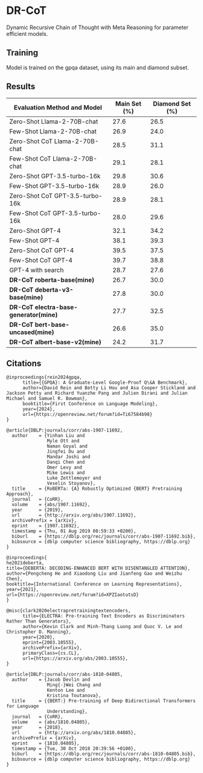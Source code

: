 # DR-CoT
Dynamic Recursive Chain of Thought with Meta Reasoning for parameter efficient models.


## Training

Model is trained on the gpqa dataset, using its main and diamond subset.

## Results 

| Evaluation Method and Model               | Main Set (%) | Diamond Set (%) |
|-------------------------------------------|--------------|-----------------|
| Zero-Shot Llama-2-70B-chat                | 27.6         | 26.5            |
| Few-Shot Llama-2-70B-chat                 | 26.9         | 24.0            |
| Zero-Shot CoT Llama-2-70B-chat            | 28.5         | 31.1            |
| Few-Shot CoT Llama-2-70B-chat             | 29.1         | 28.1            |
| Zero-Shot GPT-3.5-turbo-16k               | 29.8         | 30.6            |
| Few-Shot GPT-3.5-turbo-16k                | 28.9         | 26.0            |
| Zero-Shot CoT GPT-3.5-turbo-16k           | 28.9         | 28.1            |
| Few-Shot CoT GPT-3.5-turbo-16k            | 28.0         | 29.6            |
| Zero-Shot GPT-4                           | 32.1         | 34.2            |
| Few-Shot GPT-4                            | 38.1         | 39.3            |
| Zero-Shot CoT GPT-4                       | 39.5         | 37.5            |
| Few-Shot CoT GPT-4                        | 39.7         | 38.8            |
| GPT-4 with search                         | 28.7         | 27.6            |
| **DR-CoT roberta-base(mine)**             | 26.7         | 30.0            |
| **DR-CoT deberta-v3-base(mine)**          | 27.8         | 30.0            |
| **DR-CoT electra-base-generator(mine)**   | 27.7         | 32.5            |
| **DR-CoT bert-base-uncased(mine)**        | 26.6         | 35.0            |
| **DR-CoT albert-base-v2(mine)**           | 24.2         | 31.7            |

## Citations
```
@inproceedings{rein2024gpqa,
      title={{GPQA}: A Graduate-Level Google-Proof Q\&A Benchmark},
      author={David Rein and Betty Li Hou and Asa Cooper Stickland and Jackson Petty and Richard Yuanzhe Pang and Julien Dirani and Julian Michael and Samuel R. Bowman},
      booktitle={First Conference on Language Modeling},
      year={2024},
      url={https://openreview.net/forum?id=Ti67584b98}
}
```
```
@article{DBLP:journals/corr/abs-1907-11692,
  author    = {Yinhan Liu and
               Myle Ott and
               Naman Goyal and
               Jingfei Du and
               Mandar Joshi and
               Danqi Chen and
               Omer Levy and
               Mike Lewis and
               Luke Zettlemoyer and
               Veselin Stoyanov},
  title     = {RoBERTa: {A} Robustly Optimized {BERT} Pretraining Approach},
  journal   = {CoRR},
  volume    = {abs/1907.11692},
  year      = {2019},
  url       = {http://arxiv.org/abs/1907.11692},
  archivePrefix = {arXiv},
  eprint    = {1907.11692},
  timestamp = {Thu, 01 Aug 2019 08:59:33 +0200},
  biburl    = {https://dblp.org/rec/journals/corr/abs-1907-11692.bib},
  bibsource = {dblp computer science bibliography, https://dblp.org}
}
```
```
@inproceedings{
he2021deberta,
title={DEBERTA: DECODING-ENHANCED BERT WITH DISENTANGLED ATTENTION},
author={Pengcheng He and Xiaodong Liu and Jianfeng Gao and Weizhu Chen},
booktitle={International Conference on Learning Representations},
year={2021},
url={https://openreview.net/forum?id=XPZIaotutsD}
}
```

```
@misc{clark2020electrapretrainingtextencoders,
      title={ELECTRA: Pre-training Text Encoders as Discriminators Rather Than Generators}, 
      author={Kevin Clark and Minh-Thang Luong and Quoc V. Le and Christopher D. Manning},
      year={2020},
      eprint={2003.10555},
      archivePrefix={arXiv},
      primaryClass={cs.CL},
      url={https://arxiv.org/abs/2003.10555}, 
}
```
```
@article{DBLP:journals/corr/abs-1810-04805,
  author    = {Jacob Devlin and
               Ming{-}Wei Chang and
               Kenton Lee and
               Kristina Toutanova},
  title     = {{BERT:} Pre-training of Deep Bidirectional Transformers for Language
               Understanding},
  journal   = {CoRR},
  volume    = {abs/1810.04805},
  year      = {2018},
  url       = {http://arxiv.org/abs/1810.04805},
  archivePrefix = {arXiv},
  eprint    = {1810.04805},
  timestamp = {Tue, 30 Oct 2018 20:39:56 +0100},
  biburl    = {https://dblp.org/rec/journals/corr/abs-1810-04805.bib},
  bibsource = {dblp computer science bibliography, https://dblp.org}
}
```

